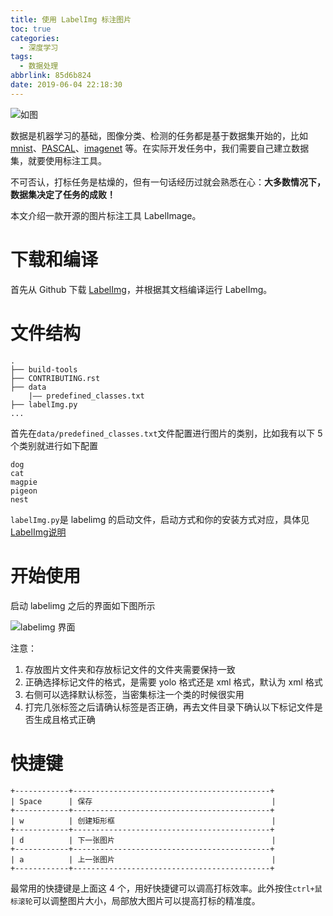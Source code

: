 ```yaml
---
title: 使用 LabelImg 标注图片
toc: true
categories:
  - 深度学习
tags:
  - 数据处理
abbrlink: 85d6b824
date: 2019-06-04 22:18:30
---
```


![如图](http://image.shuiyujie.com/2019-06-04-22-23-29.png)

数据是机器学习的基础，图像分类、检测的任务都是基于数据集开始的，比如 [mnist](http://yann.lecun.com/exdb/mnist/)、[PASCAL](http://host.robots.ox.ac.uk/pascal/VOC/)、[imagenet](<http://www.image-net.org/>) 等。在实际开发任务中，我们需要自己建立数据集，就要使用标注工具。

不可否认，打标任务是枯燥的，但有一句话经历过就会熟悉在心：**大多数情况下，数据集决定了任务的成败！**

本文介绍一款开源的图片标注工具 LabelImage。

<!-- more -->

# 下载和编译

首先从 Github 下载 [LabelImg](https://github.com/tzutalin/labelImg)，并根据其文档编译运行 LabelImg。

# 文件结构

```
.
├── build-tools
├── CONTRIBUTING.rst
├── data
    |—— predefined_classes.txt
├── labelImg.py
...
```

首先在`data/predefined_classes.txt`文件配置进行图片的类别，比如我有以下 5 个类别就进行如下配置

```
dog
cat
magpie
pigeon
nest
```

`labelImg.py`是 labelimg 的启动文件，启动方式和你的安装方式对应，具体见 [LabelImg说明](https://github.com/tzutalin/labelImg)

# 开始使用

启动 labelimg 之后的界面如下图所示

![labelimg 界面](http://image.shuiyujie.com/labelimg.png)

注意：

1. 存放图片文件夹和存放标记文件的文件夹需要保持一致
2. 正确选择标记文件的格式，是需要 yolo 格式还是 xml 格式，默认为 xml 格式
3. 右侧可以选择默认标签，当密集标注一个类的时候很实用
4. 打完几张标签之后请确认标签是否正确，再去文件目录下确认以下标记文件是否生成且格式正确

# 快捷键

```
+------------+--------------------------------------------+
| Space      | 保存                                        |
+------------+--------------------------------------------+
| w          | 创建矩形框                                   |
+------------+--------------------------------------------+
| d          | 下一张图片                                   |
+------------+--------------------------------------------+
| a          | 上一张图片                                   |
+------------+--------------------------------------------+
```

最常用的快捷键是上面这 4 个，用好快捷键可以调高打标效率。此外按住`ctrl+鼠标滚轮`可以调整图片大小，局部放大图片可以提高打标的精准度。